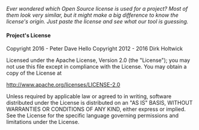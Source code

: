 *Ever wondered which Open Source license is used for a project? Most of them look very similar, but it might make a big difference to know the license's origin. Just paste the license and see what our tool is guessing.*

#### Project's License

Copyright 2016 -      Peter Dave Hello
Copyright 2012 - 2016 Dirk Holtwick
 
Licensed under the Apache License, Version 2.0 (the "License");
you may not use this file except in compliance with the License.
You may obtain a copy of the License at

<http://www.apache.org/licenses/LICENSE-2.0>

Unless required by applicable law or agreed to in writing, software
distributed under the License is distributed on an "AS IS" BASIS,
WITHOUT WARRANTIES OR CONDITIONS OF ANY KIND, either express or implied.
See the License for the specific language governing permissions and
limitations under the License.
